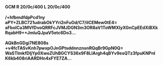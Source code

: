 #### GCM R 20/0c/400 L 20/0c/400
**/+hfbmdfdpPcd1ny**<br/>**aPY+ZLBC721udrabOkYYri2nFuOd/C7/iICEMew0tE4=**<br/>**aFboICa3MVfDvoQRRFcJVMJDGN3m3OR8aV1ToWMXlyXGnCpEEdXiBXkRqabH9++JmIuQJpaV5etc6Do3...**<br/><br/>
**AQkBnGDgi7NE808s**<br/>**+v4fcTASvKnh7pwxpOJnGPtsddnnznsnRQqBr9GpN0Q=**<br/>**WaSTlmkfDljYp0XwoZUhBGCYS36x9F8LlArgh4qBYv9esQTz3fpuKNPnIK6kb408riAARDHn4xFYE7ZA...**